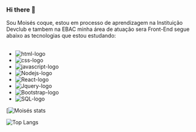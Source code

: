 ### Hi there :trumpet:

Sou Moisés coque, estou em processo de aprendizagem na Instituição Devclub e tambem na EBAC minha área de atuação sera Front-End segue abaixo as tecnologias que estou estudando:
<br>
<br>

- <img src="https://img.shields.io/badge/HTML5-E34F26?style=for-the-badge&logo=html5&logoColor=white" alt="html-logo" /><br/>
- <img src="https://img.shields.io/badge/CSS3-1572B6?style=for-the-badge&logo=css3&logoColor=white" alt="css-logo" /><br/>
- <img src="https://img.shields.io/badge/JavaScript-323330?style=for-the-badge&logo=javascript&logoColor=F7DF1E" alt="javascript-logo" /><br/>
- <img src="https://img.shields.io/badge/Node.js-43853D?style=for-the-badge&logo=node.js&logoColor=white" alt="Nodejs-logo" /><br/>
- <img src="https://img.shields.io/badge/React-20232A?style=for-the-badge&logo=react&logoColor=61DAFB" alt="React-logo" /><br/>
- <img src="https://img.shields.io/badge/jQuery-0769AD?style=for-the-badge&logo=jquery&logoColor=white" alt="Jquery-logo" /><br/>
- <img src="https://img.shields.io/badge/Bootstrap-563D7C?style=for-the-badge&logo=bootstrap&logoColor=white" alt="Bootstrap-logo" /><br/>
- <img src="https://img.shields.io/badge/SQLite-07405E?style=for-the-badge&logo=sqlite&logoColor=white" alt="SQL-logo" /><br/>



[![Moisés stats](https://github-readme-stats.vercel.app/api?username=Moises-Coque&theme=dark&show_icons=true)

![Top Langs](https://github-readme-stats.vercel.app/api/top-langs/?username=Moises-Coque&hide_progress=true)


